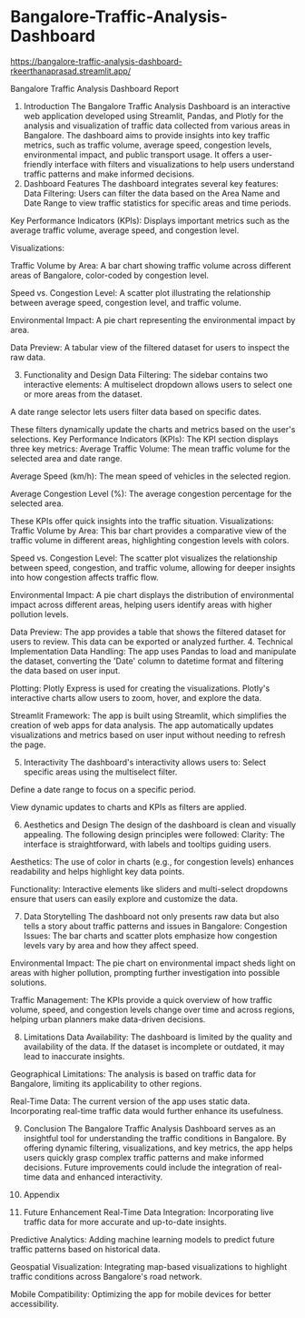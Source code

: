 # Bangalore-Traffic-Analysis-Dashboard

https://bangalore-traffic-analysis-dashboard-rkeerthanaprasad.streamlit.app/

Bangalore Traffic Analysis Dashboard Report
1. Introduction
The Bangalore Traffic Analysis Dashboard is an interactive web application developed using Streamlit, Pandas, and Plotly for the analysis and visualization of traffic data collected from various areas in Bangalore. The dashboard aims to provide insights into key traffic metrics, such as traffic volume, average speed, congestion levels, environmental impact, and public transport usage. It offers a user-friendly interface with filters and visualizations to help users understand traffic patterns and make informed decisions.
2. Dashboard Features
The dashboard integrates several key features:
Data Filtering: Users can filter the data based on the Area Name and Date Range to view traffic statistics for specific areas and time periods.


Key Performance Indicators (KPIs): Displays important metrics such as the average traffic volume, average speed, and congestion level.


Visualizations:


Traffic Volume by Area: A bar chart showing traffic volume across different areas of Bangalore, color-coded by congestion level.


Speed vs. Congestion Level: A scatter plot illustrating the relationship between average speed, congestion level, and traffic volume.


Environmental Impact: A pie chart representing the environmental impact by area.


Data Preview: A tabular view of the filtered dataset for users to inspect the raw data.


3. Functionality and Design
Data Filtering:
The sidebar contains two interactive elements:
A multiselect dropdown allows users to select one or more areas from the dataset.


A date range selector lets users filter data based on specific dates.


These filters dynamically update the charts and metrics based on the user's selections.
Key Performance Indicators (KPIs):
The KPI section displays three key metrics:
Average Traffic Volume: The mean traffic volume for the selected area and date range.


Average Speed (km/h): The mean speed of vehicles in the selected region.


Average Congestion Level (%): The average congestion percentage for the selected area.


These KPIs offer quick insights into the traffic situation.
Visualizations:
Traffic Volume by Area: This bar chart provides a comparative view of the traffic volume in different areas, highlighting congestion levels with colors.


Speed vs. Congestion Level: The scatter plot visualizes the relationship between speed, congestion, and traffic volume, allowing for deeper insights into how congestion affects traffic flow.


Environmental Impact: A pie chart displays the distribution of environmental impact across different areas, helping users identify areas with higher pollution levels.


Data Preview:
The app provides a table that shows the filtered dataset for users to review. This data can be exported or analyzed further.
4. Technical Implementation
Data Handling: The app uses Pandas to load and manipulate the dataset, converting the 'Date' column to datetime format and filtering the data based on user input.


Plotting: Plotly Express is used for creating the visualizations. Plotly's interactive charts allow users to zoom, hover, and explore the data.


Streamlit Framework: The app is built using Streamlit, which simplifies the creation of web apps for data analysis. The app automatically updates visualizations and metrics based on user input without needing to refresh the page.


5. Interactivity
The dashboard's interactivity allows users to:
Select specific areas using the multiselect filter.


Define a date range to focus on a specific period.


View dynamic updates to charts and KPIs as filters are applied.


6. Aesthetics and Design
The design of the dashboard is clean and visually appealing. The following design principles were followed:
Clarity: The interface is straightforward, with labels and tooltips guiding users.


Aesthetics: The use of color in charts (e.g., for congestion levels) enhances readability and helps highlight key data points.


Functionality: Interactive elements like sliders and multi-select dropdowns ensure that users can easily explore and customize the data.


7. Data Storytelling
The dashboard not only presents raw data but also tells a story about traffic patterns and issues in Bangalore:
Congestion Issues: The bar charts and scatter plots emphasize how congestion levels vary by area and how they affect speed.


Environmental Impact: The pie chart on environmental impact sheds light on areas with higher pollution, prompting further investigation into possible solutions.


Traffic Management: The KPIs provide a quick overview of how traffic volume, speed, and congestion levels change over time and across regions, helping urban planners make data-driven decisions.


8. Limitations
Data Availability: The dashboard is limited by the quality and availability of the data. If the dataset is incomplete or outdated, it may lead to inaccurate insights.


Geographical Limitations: The analysis is based on traffic data for Bangalore, limiting its applicability to other regions.


Real-Time Data: The current version of the app uses static data. Incorporating real-time traffic data would further enhance its usefulness.


9. Conclusion
The Bangalore Traffic Analysis Dashboard serves as an insightful tool for understanding the traffic conditions in Bangalore. By offering dynamic filtering, visualizations, and key metrics, the app helps users quickly grasp complex traffic patterns and make informed decisions. Future improvements could include the integration of real-time data and enhanced interactivity.
10. Appendix




11. Future Enhancement 
Real-Time Data Integration: Incorporating live traffic data for more accurate and up-to-date insights.


Predictive Analytics: Adding machine learning models to predict future traffic patterns based on historical data.


Geospatial Visualization: Integrating map-based visualizations to highlight traffic conditions across Bangalore's road network.


Mobile Compatibility: Optimizing the app for mobile devices for better accessibility.


